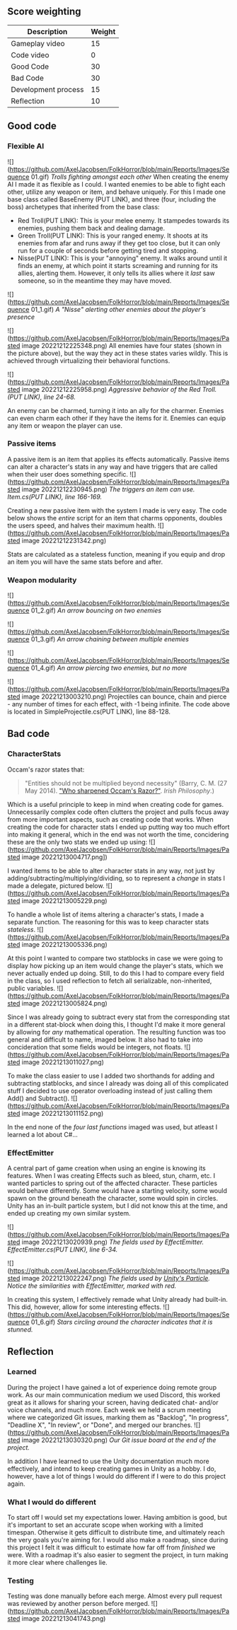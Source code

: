 ## Score weighting
|Description | Weight |
|----|----|
|Gameplay video | 15 |
|Code video | 0 |
|Good Code  | 30 |
|Bad Code | 30 |
|Development process | 15 |
|Reflection | 10 |

## Good code
### Flexible AI
![](https://github.com/AxelJacobsen/FolkHorror/blob/main/Reports/Images/Sequence 01.gif)
*Trolls fighting amongst each other*
When creating the enemy AI I made it as flexible as I could. I wanted enemies to be able to fight each other, utilize any weapon or item, and behave uniquely. For this I made one base class called BaseEnemy (PUT LINK), and three (four, including the boss) archetypes that inherited from the base class:
- Red Troll(PUT LINK): This is your melee enemy. It stampedes towards its enemies, pushing them back and dealing damage.
- Green Troll(PUT LINK): This is your ranged enemy. It shoots at its enemies from afar and runs away if they get too close, but it can only run for a couple of seconds before getting tired and stopping.
- Nisse(PUT LINK): This is your "annoying" enemy. It walks around until it finds an enemy, at which point it starts screaming and running for its allies, alerting them. However, it only tells its allies where it *last* saw someone, so in the meantime they may have moved.

![](https://github.com/AxelJacobsen/FolkHorror/blob/main/Reports/Images/Sequence 01_1.gif)
*A "Nisse" alerting other enemies about the player's presence*

![](https://github.com/AxelJacobsen/FolkHorror/blob/main/Reports/Images/Pasted image 20221212225348.png)
All enemies have four states (shown in the picture above), but the way they act in these states varies wildly. This is achieved through virtualizing their behavioral functions.

![](https://github.com/AxelJacobsen/FolkHorror/blob/main/Reports/Images/Pasted image 20221212225958.png)
*Aggressive behavior of the Red Troll. (PUT LINK), line 24-68.*

An enemy can be charmed, turning it into an ally for the charmer. Enemies can even charm each other if they have the items for it. Enemies can equip any item or weapon the player can use.

### Passive items
A passive item is an item that applies its effects automatically. Passive items can alter a character's stats in any way and have triggers that are called when their user does something specific.
![](https://github.com/AxelJacobsen/FolkHorror/blob/main/Reports/Images/Pasted image 20221212230945.png)
*The triggers an item can use. Item.cs(PUT LINK), line 166-169.*

Creating a new passive item with the system I made is very easy. The code below shows the *entire* script for an item that charms opponents, doubles the users speed, and halves their maximum health.
![](https://github.com/AxelJacobsen/FolkHorror/blob/main/Reports/Images/Pasted image 20221212231342.png)

Stats are calculated as a stateless function, meaning if you equip and drop an item you will have the same stats before and after. 

### Weapon modularity
![](https://github.com/AxelJacobsen/FolkHorror/blob/main/Reports/Images/Sequence 01_2.gif)
*An arrow bouncing on two enemies*

![](https://github.com/AxelJacobsen/FolkHorror/blob/main/Reports/Images/Sequence 01_3.gif)
*An arrow chaining between multiple enemies*

![](https://github.com/AxelJacobsen/FolkHorror/blob/main/Reports/Images/Sequence 01_4.gif)
*An arrow piercing two enemies, but no more*

![](https://github.com/AxelJacobsen/FolkHorror/blob/main/Reports/Images/Pasted image 20221213003210.png)
Projectiles can bounce, chain and pierce - any number of times for each effect, with -1 being infinite. The code above is located in SimpleProjectile.cs(PUT LINK), line 88-128.

## Bad code
### CharacterStats
Occam's razor states that:
>"Entities should not be multiplied beyond necessity"
>(Barry, C. M. (27 May 2014). ["Who sharpened Occam's Razor?"](https://www.irishphilosophy.com/2014/05/27/who-sharpened-occams-razor/). _Irish Philosophy_.)

Which is a useful principle to keep in mind when creating code for games. Unnecessarily complex code often clutters the project and pulls focus away from more important aspects, such as creating code that works. When creating the code for character stats I ended up putting way too much effort into making it general, which in the end was not worth the time, concidering these are the only two stats we ended up using:
![](https://github.com/AxelJacobsen/FolkHorror/blob/main/Reports/Images/Pasted image 20221213004717.png])

I wanted items to be able to alter character stats in any way, not just by adding/subtracting/multiplying/dividing, so to represent a *change* in stats I made a delegate, pictured below.
![](https://github.com/AxelJacobsen/FolkHorror/blob/main/Reports/Images/Pasted image 20221213005229.png)

To handle a whole list of items altering a character's stats, I made a separate function. The reasoning for this was to keep character stats *stateless*.
![](https://github.com/AxelJacobsen/FolkHorror/blob/main/Reports/Images/Pasted image 20221213005336.png)

At this point I wanted to compare two statblocks in case we were going to display how picking up an item would change the player's stats, which we never actually ended up doing. Still, to do this I had to compare every field in the class, so I used reflection to fetch all serializable, non-inherited, public variables.
![](https://github.com/AxelJacobsen/FolkHorror/blob/main/Reports/Images/Pasted image 20221213005824.png)

Since I was already going to subtract every stat from the corresponding stat in a different stat-block when doing this, I thought I'd make it more general by allowing for *any* mathematical operation. The resulting function was too general and difficult to name, imaged below. It also had to take into concideration that some fields would be integers, not floats.
![](https://github.com/AxelJacobsen/FolkHorror/blob/main/Reports/Images/Pasted image 20221213011027.png)

To make the class easier to use I added two shorthands for adding and subtracting statblocks, and since I already was doing all of this complicated stuff I decided to use operator overloading instead of just calling them Add() and Subtract().
![](https://github.com/AxelJacobsen/FolkHorror/blob/main/Reports/Images/Pasted image 20221213011152.png)

In the end none of the *four last functions* imaged was used, but atleast I learned a lot about C#...

### EffectEmitter
A central part of game creation when using an engine is knowing its features. When I was creating Effects such as bleed, stun, charm, etc. I wanted particles to spring out of the affected character. These particles would behave differently. Some would have a starting velocity, some would spawn on the ground beneath the character, some would spin in circles. Unity has an in-built particle system, but I did not know this at the time, and ended up creating my own similar system.

![](https://github.com/AxelJacobsen/FolkHorror/blob/main/Reports/Images/Pasted image 20221213020939.png)
*The fields used by EffectEmitter. EffectEmitter.cs(PUT LINK), line 6-34.*

![](https://github.com/AxelJacobsen/FolkHorror/blob/main/Reports/Images/Pasted image 20221213022247.png)
*The fields used by [Unity's Particle](https://docs.unity3d.com/ScriptReference/ParticleSystem.Particle.html). Notice the similarities with EffectEmitter, marked with red.*

In creating this system, I effectively remade what Unity already had built-in. This did, however, allow for some interesting effects.
![](https://github.com/AxelJacobsen/FolkHorror/blob/main/Reports/Images/Sequence 01_6.gif)
*Stars circling around the character indicates that it is stunned.*

## Reflection
### Learned
During the project I have gained a lot of experience doing remote group work. As our main communication medium we used Discord, this worked great as it allows for sharing your screen, having dedicated chat- and/or voice channels, and much more. Each week we held a scrum meeting where we categorized Git issues, marking them as "Backlog", "In progress", "Deadline X", "In review", or "Done", and merged our branches.
![](https://github.com/AxelJacobsen/FolkHorror/blob/main/Reports/Images/Pasted image 20221213030320.png)
*Our Git issue board at the end of the project.*

In addition I have learned to use the Unity documentation much more effectively, and intend to keep creating games in Unity as a hobby. I do, however, have a lot of things I would do different if I were to do this project again. 

### What I would do different
To start off I would set my expectations lower. Having ambition is good, but it's important to set an accurate scope when working with a limited timespan. Otherwise it gets difficult to distribute time, and ultimately reach the very goals you're aiming for. I would also make a roadmap, since during this project I felt it was difficult to estimate how far off from *finished* we were. With a roadmap it's also easier to segment the project, in turn making it more clear where challenges lie.

### Testing
Testing was done manually before each merge. Almost every pull request was reviewed by another person before merged. 
![](https://github.com/AxelJacobsen/FolkHorror/blob/main/Reports/Images/Pasted image 20221213041743.png)
